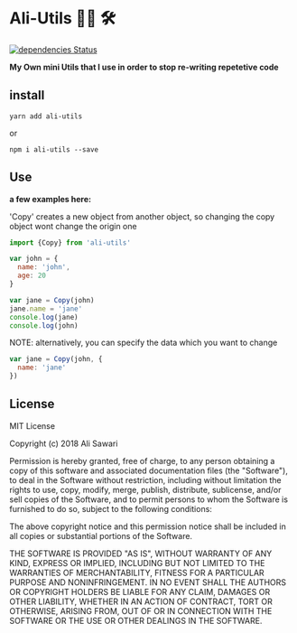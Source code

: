 # Ali-Utils :construction_worker_man: :hammer_and_wrench:
[![dependencies Status](https://david-dm.org/AliSawari/ali-utils/status.svg)](https://david-dm.org/AliSawari/ali-utils)

**My Own mini Utils that I use in order to stop re-writing repetetive code**

## install

`yarn add ali-utils`

or

`npm i ali-utils --save`

## Use
**a few examples here:**

'Copy' creates a new object from another object, so changing the copy object 
wont change the origin one
```js
import {Copy} from 'ali-utils'

var john = {
  name: 'john',
  age: 20
}

var jane = Copy(john)
jane.name = 'jane'
console.log(jane)
console.log(john)
```

NOTE: alternatively, you can specify the data which you want to change 

```js
var jane = Copy(john, {
  name: 'jane'
})
```

## License

MIT License

Copyright (c) 2018 Ali Sawari

Permission is hereby granted, free of charge, to any person obtaining a copy
of this software and associated documentation files (the "Software"), to deal
in the Software without restriction, including without limitation the rights
to use, copy, modify, merge, publish, distribute, sublicense, and/or sell
copies of the Software, and to permit persons to whom the Software is
furnished to do so, subject to the following conditions:

The above copyright notice and this permission notice shall be included in all
copies or substantial portions of the Software.

THE SOFTWARE IS PROVIDED "AS IS", WITHOUT WARRANTY OF ANY KIND, EXPRESS OR
IMPLIED, INCLUDING BUT NOT LIMITED TO THE WARRANTIES OF MERCHANTABILITY,
FITNESS FOR A PARTICULAR PURPOSE AND NONINFRINGEMENT. IN NO EVENT SHALL THE
AUTHORS OR COPYRIGHT HOLDERS BE LIABLE FOR ANY CLAIM, DAMAGES OR OTHER
LIABILITY, WHETHER IN AN ACTION OF CONTRACT, TORT OR OTHERWISE, ARISING FROM,
OUT OF OR IN CONNECTION WITH THE SOFTWARE OR THE USE OR OTHER DEALINGS IN THE
SOFTWARE.